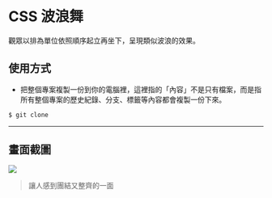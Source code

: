 # CSS 波浪舞

觀眾以排為單位依照順序起立再坐下，呈現類似波浪的效果。

## 使用方式
- 把整個專案複製一份到你的電腦裡，這裡指的「內容」不是只有檔案，而是指所有整個專案的歷史紀錄、分支、標籤等內容都會複製一份下來。
```sh
$ git clone
```

----

## 畫面截圖
![](https://i.imgur.com/0ifDo0j.gif)
> 讓人感到團結又整齊的一面
